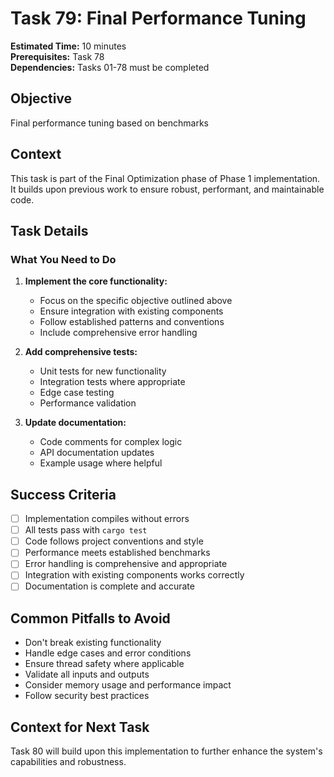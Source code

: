 # Task 79: Final Performance Tuning

**Estimated Time:** 10 minutes  
**Prerequisites:** Task 78  
**Dependencies:** Tasks 01-78 must be completed

## Objective
Final performance tuning based on benchmarks

## Context
This task is part of the Final Optimization phase of Phase 1 implementation. It builds upon previous work to ensure robust, performant, and maintainable code.

## Task Details

### What You Need to Do

1. **Implement the core functionality:**
   - Focus on the specific objective outlined above
   - Ensure integration with existing components
   - Follow established patterns and conventions
   - Include comprehensive error handling

2. **Add comprehensive tests:**
   - Unit tests for new functionality
   - Integration tests where appropriate
   - Edge case testing
   - Performance validation

3. **Update documentation:**
   - Code comments for complex logic
   - API documentation updates
   - Example usage where helpful

## Success Criteria
- [ ] Implementation compiles without errors
- [ ] All tests pass with `cargo test`
- [ ] Code follows project conventions and style
- [ ] Performance meets established benchmarks
- [ ] Error handling is comprehensive and appropriate
- [ ] Integration with existing components works correctly
- [ ] Documentation is complete and accurate

## Common Pitfalls to Avoid
- Don't break existing functionality
- Handle edge cases and error conditions
- Ensure thread safety where applicable
- Validate all inputs and outputs
- Consider memory usage and performance impact
- Follow security best practices

## Context for Next Task
Task 80 will build upon this implementation to further enhance the system's capabilities and robustness.

